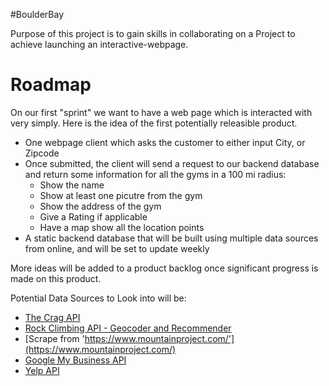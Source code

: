 #BoulderBay

Purpose of this project is to gain skills in collaborating on a Project to achieve launching an interactive-webpage.

# Roadmap

On our first "sprint" we want to have a web page which is interacted with very simply. Here is the idea of the first potentially releasible product.

- One webpage client which asks the customer to either input City, or Zipcode
- Once submitted, the client will send a request to our backend database and return some information for all the gyms in a 100 mi radius:
    - Show the name
    - Show at least one picutre from the gym
    - Show the address of the gym
    - Give a Rating if applicable
    - Have a map show all the location points
- A static backend database that will be built using multiple data sources from online, and will be set to update weekly



More ideas will be added to a product backlog once significant progress is made on this product.

Potential Data Sources to Look into will be:
- [The Crag API](https://www.thecrag.com/api-wadl.xml)
- [Rock Climbing API -  Geocoder and Recommender](https://openbeta.io/api/)
- [Scrape from 'https://www.mountainproject.com/'](https://www.mountainproject.com/)
- [Google My Business API](https://developers.google.com/my-business/content/review-data)
- [Yelp API](https://www.yelp.com/developers)
